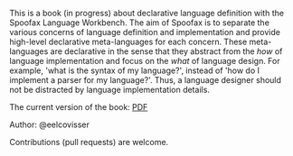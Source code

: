 
This is a book (in progress) about declarative language definition with the Spoofax Language
Workbench.
The aim of Spoofax is to separate the various concerns of language definition
and implementation and provide high-level declarative meta-languages for each
concern.
These meta-languages are declarative in the sense that they abstract from the
_how_ of language implementation and focus on the _what_ of language
design.
For example, 'what is the syntax of my language?', instead of 'how do I
implement a parser for my language?'.
Thus, a language designer should not be distracted by language implementation
details. 

The current version of the book: [PDF](https://github.com/MetaBorgCube/declare-your-language/raw/master/decl-your-lang/releases/declare-your-language.pdf)

Author: @eelcovisser

Contributions (pull requests) are welcome.
